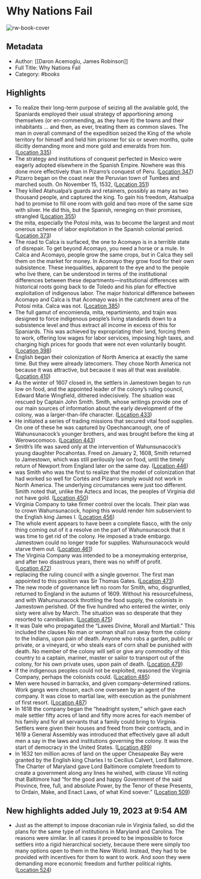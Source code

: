 # Why Nations Fail

![rw-book-cover](https://images-na.ssl-images-amazon.com/images/I/51Tir1hXEIL._SL200_.jpg)

## Metadata
- Author: [[Daron Acemoglu, James Robinson]]
- Full Title: Why Nations Fail
- Category: #books

## Highlights
- To realize their long-term purpose of seizing all the available gold, the Spaniards employed their usual strategy of apportioning among themselves (or en-commending, as they have it) the towns and their inhabitants … and then, as ever, treating them as common slaves. The man in overall command of the expedition seized the King of the whole territory for himself and held him prisoner for six or seven months, quite illicitly demanding more and more gold and emeralds from him. ([Location 335](https://readwise.io/to_kindle?action=open&asin=B0058Z4NR8&location=335))
- The strategy and institutions of conquest perfected in Mexico were eagerly adopted elsewhere in the Spanish Empire. Nowhere was this done more effectively than in Pizarro’s conquest of Peru. ([Location 347](https://readwise.io/to_kindle?action=open&asin=B0058Z4NR8&location=347))
- Pizarro began on the coast near the Peruvian town of Tumbes and marched south. On November 15, 1532, ([Location 351](https://readwise.io/to_kindle?action=open&asin=B0058Z4NR8&location=351))
- They killed Atahualpa’s guards and retainers, possibly as many as two thousand people, and captured the king. To gain his freedom, Atahualpa had to promise to fill one room with gold and two more of the same size with silver. He did this, but the Spanish, reneging on their promises, strangled ([Location 355](https://readwise.io/to_kindle?action=open&asin=B0058Z4NR8&location=355))
- the mita, especially the Potosí mita, was to become the largest and most onerous scheme of labor exploitation in the Spanish colonial period. ([Location 373](https://readwise.io/to_kindle?action=open&asin=B0058Z4NR8&location=373))
- The road to Calca is surfaced, the one to Acomayo is in a terrible state of disrepair. To get beyond Acomayo, you need a horse or a mule. In Calca and Acomayo, people grow the same crops, but in Calca they sell them on the market for money. In Acomayo they grow food for their own subsistence. These inequalities, apparent to the eye and to the people who live there, can be understood in terms of the institutional differences between these departments—institutional differences with historical roots going back to de Toledo and his plan for effective exploitation of indigenous labor. The major historical difference between Acomayo and Calca is that Acomayo was in the catchment area of the Potosí mita. Calca was not. ([Location 385](https://readwise.io/to_kindle?action=open&asin=B0058Z4NR8&location=385))
- The full gamut of encomienda, mita, repartimiento, and trajin was designed to force indigenous people’s living standards down to a subsistence level and thus extract all income in excess of this for Spaniards. This was achieved by expropriating their land, forcing them to work, offering low wages for labor services, imposing high taxes, and charging high prices for goods that were not even voluntarily bought. ([Location 398](https://readwise.io/to_kindle?action=open&asin=B0058Z4NR8&location=398))
- English began their colonization of North America at exactly the same time. But they were already latecomers. They chose North America not because it was attractive, but because it was all that was available. ([Location 410](https://readwise.io/to_kindle?action=open&asin=B0058Z4NR8&location=410))
- As the winter of 1607 closed in, the settlers in Jamestown began to run low on food, and the appointed leader of the colony’s ruling council, Edward Marie Wingfield, dithered indecisively. The situation was rescued by Captain John Smith. Smith, whose writings provide one of our main sources of information about the early development of the colony, was a larger-than-life character. ([Location 433](https://readwise.io/to_kindle?action=open&asin=B0058Z4NR8&location=433))
- He initiated a series of trading missions that secured vital food supplies. On one of these he was captured by Opechancanough, one of Wahunsunacock’s younger brothers, and was brought before the king at Werowocomoco. ([Location 443](https://readwise.io/to_kindle?action=open&asin=B0058Z4NR8&location=443))
- Smith’s life was saved only at the intervention of Wahunsunacock’s young daughter Pocahontas. Freed on January 2, 1608, Smith returned to Jamestown, which was still perilously low on food, until the timely return of Newport from England later on the same day. ([Location 446](https://readwise.io/to_kindle?action=open&asin=B0058Z4NR8&location=446))
- was Smith who was the first to realize that the model of colonization that had worked so well for Cortés and Pizarro simply would not work in North America. The underlying circumstances were just too different. Smith noted that, unlike the Aztecs and Incas, the peoples of Virginia did not have gold. ([Location 450](https://readwise.io/to_kindle?action=open&asin=B0058Z4NR8&location=450))
- Virginia Company to take firmer control over the locals. Their plan was to crown Wahunsunacock, hoping this would render him subservient to the English king James I. ([Location 456](https://readwise.io/to_kindle?action=open&asin=B0058Z4NR8&location=456))
- The whole event appears to have been a complete fiasco, with the only thing coming out of it a resolve on the part of Wahunsunacock that it was time to get rid of the colony. He imposed a trade embargo. Jamestown could no longer trade for supplies. Wahunsunacock would starve them out. ([Location 461](https://readwise.io/to_kindle?action=open&asin=B0058Z4NR8&location=461))
- The Virginia Company was intended to be a moneymaking enterprise, and after two disastrous years, there was no whiff of profit. ([Location 472](https://readwise.io/to_kindle?action=open&asin=B0058Z4NR8&location=472))
- replacing the ruling council with a single governor. The first man appointed to this position was Sir Thomas Gates. ([Location 473](https://readwise.io/to_kindle?action=open&asin=B0058Z4NR8&location=473))
- The new mode of governance left no room for Smith, who, disgruntled, returned to England in the autumn of 1609. Without his resourcefulness, and with Wahunsunacock throttling the food supply, the colonists in Jamestown perished. Of the five hundred who entered the winter, only sixty were alive by March. The situation was so desperate that they resorted to cannibalism. ([Location 475](https://readwise.io/to_kindle?action=open&asin=B0058Z4NR8&location=475))
- It was Dale who propagated the “Lawes Divine, Morall and Martiall.” This included the clauses No man or woman shall run away from the colony to the Indians, upon pain of death. Anyone who robs a garden, public or private, or a vineyard, or who steals ears of corn shall be punished with death. No member of the colony will sell or give any commodity of this country to a captain, mariner, master or sailor to transport out of the colony, for his own private uses, upon pain of death. ([Location 479](https://readwise.io/to_kindle?action=open&asin=B0058Z4NR8&location=479))
- If the indigenous peoples could not be exploited, reasoned the Virginia Company, perhaps the colonists could. ([Location 485](https://readwise.io/to_kindle?action=open&asin=B0058Z4NR8&location=485))
- Men were housed in barracks, and given company-determined rations. Work gangs were chosen, each one overseen by an agent of the company. It was close to martial law, with execution as the punishment of first resort. ([Location 487](https://readwise.io/to_kindle?action=open&asin=B0058Z4NR8&location=487))
- In 1618 the company began the “headright system,” which gave each male settler fifty acres of land and fifty more acres for each member of his family and for all servants that a family could bring to Virginia. Settlers were given their houses and freed from their contracts, and in 1619 a General Assembly was introduced that effectively gave all adult men a say in the laws and institutions governing the colony. It was the start of democracy in the United States. ([Location 499](https://readwise.io/to_kindle?action=open&asin=B0058Z4NR8&location=499))
- In 1632 ten million acres of land on the upper Chesapeake Bay were granted by the English king Charles I to Cecilius Calvert, Lord Baltimore. The Charter of Maryland gave Lord Baltimore complete freedom to create a government along any lines he wished, with clause VII noting that Baltimore had “for the good and happy Government of the said Province, free, full, and absolute Power, by the Tenor of these Presents, to Ordain, Make, and Enact Laws, of what Kind soever.” ([Location 509](https://readwise.io/to_kindle?action=open&asin=B0058Z4NR8&location=509))
## New highlights added July 19, 2023 at 9:54 AM
- Just as the attempt to impose draconian rule in Virginia failed, so did the plans for the same type of institutions in Maryland and Carolina. The reasons were similar. In all cases it proved to be impossible to force settlers into a rigid hierarchical society, because there were simply too many options open to them in the New World. Instead, they had to be provided with incentives for them to want to work. And soon they were demanding more economic freedom and further political rights. ([Location 524](https://readwise.io/to_kindle?action=open&asin=B0058Z4NR8&location=524))
